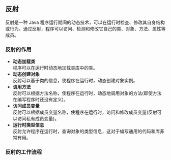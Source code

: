 ## 反射
反射是一种 Java 程序运行期间的动态技术，可以在运行时检査、修改其自身结构或行为。通过反射，程序可以访问、检测和修改它自己的类、对象、方法、属性等成员。
### 反射的作用
- **动态加载类**  
	程序可以在运行时动态地加载类库中的类。
- **动态创建对象**  
	反射可以基于类的信息，使程序在运行时，动态创建对象实例。
- **调用方法**  
	反射可以根据方法名称，使程序在运行时，动态地调用对象的方法(即使方法在编写程序时还没有定义)。
- **访问成员变量**  
	反射可以根据成员变量名称，使程序在运行时，访问和修改成员变量(反射可以访问私有成员变量)。
- **运行时类型信息**  
	反射允许程序在运行时，查询对象的类型信息，这对于编写通用的代码和库非常有用。
### 反射的工作流程

